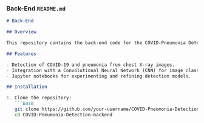 
### Back-End `README.md`

```markdown
# Back-End

## Overview

This repository contains the back-end code for the COVID-Pneumonia Detection system. The back end is responsible for processing chest X-ray images and performing the necessary analysis to determine the presence of COVID-19, pneumonia, or other conditions.

## Features

- Detection of COVID-19 and pneumonia from chest X-ray images.
- Integration with a Convolutional Neural Network (CNN) for image classification.
- Jupyter notebooks for experimenting and refining detection models.

## Installation

1. Clone the repository:
   ```bash
   git clone https://github.com/your-username/COVID-Pneumonia-Detection-backend.git
   cd COVID-Pneumonia-Detection-backend
